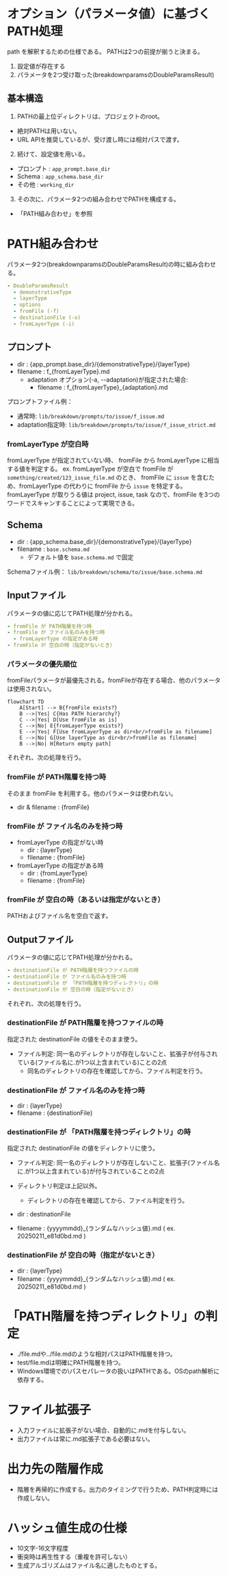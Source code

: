 # オプション（パラメータ値）に基づくPATH処理

path を解釈するための仕様である。 PATHは2つの前提が揃うと決まる。

1. 設定値が存在する
2. パラメータを2つ受け取った(breakdownparamsのDoubleParamsResult)

## 基本構造

1. PATHの最上位ディレクトリは、プロジェクトのroot。

- 絶対PATHは用いない。
- URL APIを推奨しているが、受け渡し時には相対パスで渡す。

2. 続けて、設定値を用いる。

- プロンプト : `app_prompt.base_dir`
- Schema : `app_schema.base_dir`
- その他 : `working_dir`

3. その次に、パラメータ2つの組み合わせでPATHを構成する。

- 「PATH組み合わせ」を参照

# PATH組み合わせ

パラメータ2つ(breakdownparamsのDoubleParamsResult)の時に組み合わせる。

```yaml
- DoubleParamsResult
  - demonstrativeType
  - layerType
  - options
  - fromFile (-f)
  - destinationFile (-o)
  - fromLayerType (-i)
```

## プロンプト

- dir : {app_prompt.base_dir}/{demonstrativeType}/{layerType}
- filename : f_{fromLayerType}.md
  - adaptation オプション(-a, --adaptation)が指定された場合:
    - filename : f_{fromLayerType}_{adaptation}.md

プロンプトファイル例：
- 通常時: `lib/breakdown/prompts/to/issue/f_issue.md`
- adaptation指定時: `lib/breakdown/prompts/to/issue/f_issue_strict.md`

### fromLayerType が空白時

fromLayerType が指定されていない時、 fromFile から fromLayerType に相当する値を判定する。 ex.
fromLayerType が空白で fromFile が `something/created/123_issue_file.md` のとき、 fromFile に
`issue` を含むため、fromLayerType の代わりに fromFile から `issue` を特定する。fromLayerType
が取りうる値は project, issue, task なので、fromFile
を3つのワードでスキャンすることによって実現できる。

## Schema

- dir : {app_schema.base_dir}/{demonstrativeType}/{layerType}
- filename : `base.schema.md`
  - デフォルト値を `base.schema.md` で固定

Schemaファイル例： `lib/breakdown/schema/to/issue/base.schema.md`

## Inputファイル

パラメータの値に応じてPATH処理が分かれる。

```yaml
- fromFile が PATH階層を持つ時
- fromFile が ファイル名のみを持つ時
  - fromLayerType の指定がある時
- fromFile が 空白の時（指定がないとき）
```

### パラメータの優先順位

fromFileパラメータが最優先される。fromFileが存在する場合、他のパラメータは使用されない。

```mermaid
flowchart TD
    A[Start] --> B{fromFile exists?}
    B -->|Yes| C{Has PATH hierarchy?}
    C -->|Yes| D[Use fromFile as is]
    C -->|No| E{fromLayerType exists?}
    E -->|Yes| F[Use fromLayerType as dir<br/>fromFile as filename]
    E -->|No| G[Use layerType as dir<br/>fromFile as filename]
    B -->|No| H[Return empty path]
```

それぞれ、次の処理を行う。

### fromFile が PATH階層を持つ時

そのまま fromFile を利用する。他のパラメータは使われない。

- dir & filename : {fromFile}

### fromFile が ファイル名のみを持つ時

- fromLayerType の指定がない時
  - dir : {layerType}
  - filename : {fromFile}
- fromLayerType の指定がある時
  - dir : {fromLayerType}
  - filename : {fromFile}

### fromFile が 空白の時（あるいは指定がないとき）

PATHおよびファイル名を空白で返す。

## Outputファイル

パラメータの値に応じてPATH処理が分かれる。

```yaml
- destinationFile が PATH階層を持つファイルの時
- destinationFile が ファイル名のみを持つ時
- destinationFile が 「PATH階層を持つディレクトリ」の時
- destinationFile が 空白の時（指定がないとき）
```

それぞれ、次の処理を行う。

### destinationFile が PATH階層を持つファイルの時

指定された destinationFile の値をそのまま使う。

- ファイル判定:
  同一名のディレクトリが存在しないこと、拡張子が付与されている(ファイル名に.が1つ以上含まれている)ことの2点
  - 同名のディレクトリの存在を確認してから、ファイル判定を行う。

### destinationFile が ファイル名のみを持つ時

- dir : {layerType}
- filename : {destinationFile}

### destinationFile が 「PATH階層を持つディレクトリ」の時

指定された destinationFile の値をディレクトリに使う。

- ファイル判定:
  同一名のディレクトリが存在しないこと、拡張子(ファイル名に.が1つ以上含まれている)が付与されていることの2点
- ディレクトリ判定は上記以外。
  - ディレクトリの存在を確認してから、ファイル判定を行う。

- dir : destinationFile
- filename : {yyyymmdd}_{ランダムなハッシュ値}.md ( ex. 20250211_e81d0bd.md )

### destinationFile が 空白の時（指定がないとき）

- dir : {layerType}
- filename : {yyyymmdd}_{ランダムなハッシュ値}.md ( ex. 20250211_e81d0bd.md )

# 「PATH階層を持つディレクトリ」の判定

- ./file.mdや../file.mdのような相対パスはPATH階層を持つ。
- test/file.mdは明確にPATH階層を持つ。
- Windows環境での\パスセパレータの扱いはPATHである。OSのpath解析に依存する。

# ファイル拡張子

- 入力ファイルに拡張子がない場合、自動的に.mdを付与しない。
- 出力ファイルは常に.md拡張子である必要はない。

# 出力先の階層作成

- 階層を再帰的に作成する。出力のタイミングで行うため、PATH判定時には作成しない。

# ハッシュ値生成の仕様

- 10文字-16文字程度
- 衝突時は再生性する（重複を許可しない）
- 生成アルゴリズムはファイル名に適したものとする。
